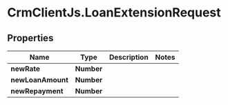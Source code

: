 # CrmClientJs.LoanExtensionRequest

## Properties

Name | Type | Description | Notes
------------ | ------------- | ------------- | -------------
**newRate** | **Number** |  | 
**newLoanAmount** | **Number** |  | 
**newRepayment** | **Number** |  | 


